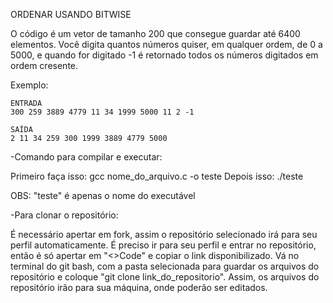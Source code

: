 ORDENAR USANDO BITWISE

O código é um vetor de tamanho 200 que consegue guardar até 6400 elementos. Você digita quantos números quiser, em qualquer ordem, de 0 a 5000, e quando for digitado -1 é retornado todos os números digitados em ordem cresente.

Exemplo:

    ENTRADA
    300 259 3889 4779 11 34 1999 5000 11 2 -1

    SAÍDA
    2 11 34 259 300 1999 3889 4779 5000

-Comando para compilar e executar:

Primeiro faça  isso: gcc nome_do_arquivo.c -o teste
Depois isso: ./teste 

OBS: "teste" é apenas o nome do executável

-Para clonar o repositório:

É necessário apertar em fork, assim o repositório selecionado irá para seu perfil automaticamente. É preciso ir para seu perfil e entrar no repositório, então é só apertar em "<>Code" e copiar o link disponibilizado. Vá no terminal do git bash, com a pasta selecionada para guardar os arquivos do repositório e coloque "git clone link_do_repositorio". 
Assim, os arquivos do repositório irão para sua máquina, onde poderão ser editados.  

